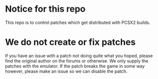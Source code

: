 # Notice for this repo
This repo is to control patches which get distributed with PCSX2 builds.

# We do not create or fix patches
If you have an issue with a patch not doing quite what you hoped, please find the original author on the forums or otherwise. We only supply the patches with the emulator.
If the patch breaks the game in some way however, please make an issue so we can disable the patch.
